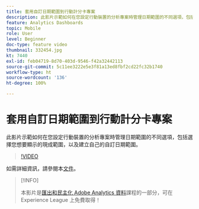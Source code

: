 ```yaml
---
title: 套用自訂日期範圍到行動計分卡專案
description: 此影片示範如何在您設定行動裝置的分析專案時管理日期範圍的不同選項，包括選擇您想要顯示的現成範圍，以及建立自己的自訂日期範圍。
feature: Analytics Dashboards
topic: Mobile
role: User
level: Beginner
doc-type: feature video
thumbnail: 332454.jpg
kt: 7440
exl-id: feb04719-8d70-403d-9546-f42a32442113
source-git-commit: 5c11ee3222e5e3f81a13ed8fbf2cd22fc32b1740
workflow-type: ht
source-wordcount: '136'
ht-degree: 100%

---
```


# 套用自訂日期範圍到行動計分卡專案

此影片示範如何在您設定行動裝置的分析專案時管理日期範圍的不同選項，包括選擇您想要顯示的現成範圍，以及建立自己的自訂日期範圍。

>[!VIDEO](https://video.tv.adobe.com/v/332454/?quality=12&learn=on)

如需詳細資訊，請參閱本[文件](https://experienceleague.adobe.com/docs/analytics/analyze/mobapp/curator.html)。

>[!INFO]
>
> 本影片是[匯出和民主化 Adobe Analytics 資料](https://experienceleague.adobe.com/?recommended=Analytics-A-1-2022.1.democratizing)課程的一部分，可在 Experience League 上免費取得！